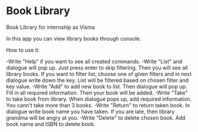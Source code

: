 # Book Library
Book Library for internship as Visma

In this app you can view library books through console.

How to use it:

-Write "Help" if you want to see all created commands.
-Write "List" and dialogue will pop up. Just press enter to skip filtering. Then you will see all library books.
If you want to filter list, choose one of given filters and in next dialogue write down the key. List will be filtered based on 
chosen filter and key value.
-Write "Add" to add new book to list. Then dialogue will pop up. Fill in all required information. Then your book will be added.
-Write "Take" to take book from library. When dialogue pops up, add required information. You cann't take more than 3 books.
-Write "Return" to return taken book. In dialogue write book name you have taken. If you are late, then library grandma will be angry at you.
-Write "Delete" to delete chosen book. Add book name and ISBN to delete book.
